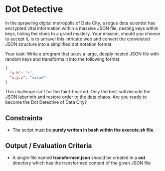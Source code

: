 # Dot Detective

In the sprawling digital metropolis of Data City, a rogue data scientist has encrypted vital information within a massive JSON file, nesting keys within keys, hiding the clues to a grand mystery. Your mission, should you choose to accept it, is to unravel this intricate web and convert the convoluted JSON structure into a simplified dot notation format.

Your task: Write a program that takes a large, deeply nested JSON file with random keys and transforms it into the following format:

```json
{
  "a.b": "c",
  "x.y.z": "value"
}
```

This challenge isn't for the faint-hearted. Only the best will decode the JSON labyrinth and restore order to the data chaos. Are you ready to become the Dot Detective of Data City?

## Constraints

- The script must be **purely written in bash within the execute.sh file**.

## Output / Evaluation Criteria

- A single file named **transformed.json** should be created in a **out** directory which has the transformed content of the given JSON file